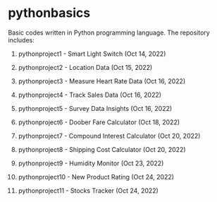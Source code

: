 # pythonbasics

Basic codes written in Python programming language. The repository includes:

1. pythonproject1 - Smart Light Switch (Oct 14, 2022)

2. pythonproject2 - Location Data (Oct 15, 2022)

3. pythonproject3 - Measure Heart Rate Data (Oct 16, 2022)

4. pythonproject4 - Track Sales Data (Oct 16, 2022)

5. pythonproject5 - Survey Data Insights (Oct 16, 2022)

6. pythonproject6 - Doober Fare Calculator (Oct 18, 2022)

7. pythonproject7 - Compound Interest Calculator (Oct 20, 2022)

8. pythonproject8 - Shipping Cost Calculator (Oct 20, 2022)

9. pythonproject9 - Humidity Monitor (Oct 23, 2022)

10. pythonproject10 - New Product Rating (Oct 24, 2022)

11. pythonproject11 - Stocks Tracker (Oct 24, 2022)

